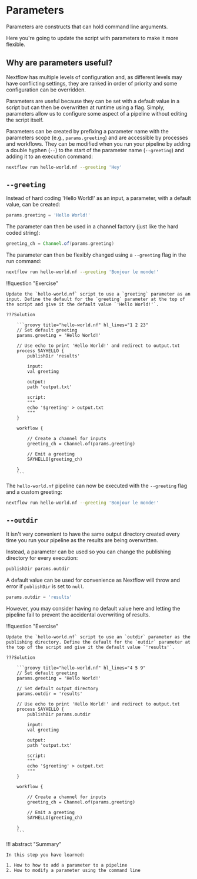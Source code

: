 # Parameters

Parameters are constructs that can hold command line arguments.

Here you're going to update the script with parameters to make it more flexible.

## Why are parameters useful?

Nextflow has multiple levels of configuration and, as different levels may have conflicting settings, they are ranked in order of priority and some configuration can be overridden.

Parameters are useful because they can be set with a default value in a script but can then be overwritten at runtime using a flag. Simply, parameters allow us to configure some aspect of a pipeline without editing the script itself.

Parameters can be created by prefixing a parameter name with the parameters scope (e.g., `params.greeting`) and are accessible by processes and workflows. They can be modified when you run your pipeline by adding a double hyphen (`--`) to the start of the parameter name (`--greeting`) and adding it to an execution command:

```bash
nextflow run hello-world.nf --greeting 'Hey'
```

## `--greeting`

Instead of hard coding 'Hello World!' as an input, a parameter, with a default value, can be created:

```groovy
params.greeting = 'Hello World!'
```

The parameter can then be used in a channel factory (just like the hard coded string):

```groovy
greeting_ch = Channel.of(params.greeting)
```

The parameter can then be flexibly changed using a `--greeting` flag in the run command:

```bash
nextflow run hello-world.nf --greeting 'Bonjour le monde!'
```

!!!question "Exercise"

    Update the `hello-world.nf` script to use a `greeting` parameter as an input. Define the default for the `greeting` parameter at the top of the script and give it the default value `'Hello World!'`.

    ???Solution

        ```groovy title="hello-world.nf" hl_lines="1 2 23"
        // Set default greeting
        params.greeting = 'Hello World!'

        // Use echo to print 'Hello World!' and redirect to output.txt
        process SAYHELLO {
            publishDir 'results'

            input:
            val greeting

            output:
            path 'output.txt'

            script:
            """
            echo '$greeting' > output.txt
            """
        }

        workflow {

            // Create a channel for inputs
            greeting_ch = Channel.of(params.greeting)

            // Emit a greeting
            SAYHELLO(greeting_ch)

        }
        ```

The `hello-world.nf` pipeline can now be executed with the `--greeting` flag and a custom greeting:

```bash
nextflow run hello-world.nf --greeting 'Bonjour le monde!'
```

## `--outdir`

It isn't very convenient to have the same output directory created every time you run your pipeline as the results are being overwritten.

Instead, a parameter can be used so you can change the publishing directory for every execution:

```groovy
publishDir params.outdir
```

A default value can be used for convenience as Nextflow will throw and error if `publishDir` is set to `null`.

```groovy
params.outdir = 'results'
```

However, you may consider having no default value here and letting the pipeline fail to prevent the accidental overwriting of results.

!!!question "Exercise"

    Update the `hello-world.nf` script to use an `outdir` parameter as the publishing directory. Define the default for the `outdir` parameter at the top of the script and give it the default value `'results'`.

    ???Solution

        ```groovy title="hello-world.nf" hl_lines="4 5 9"
        // Set default greeting
        params.greeting = 'Hello World!'

        // Set default output directory
        params.outdir = 'results'

        // Use echo to print 'Hello World!' and redirect to output.txt
        process SAYHELLO {
            publishDir params.outdir

            input:
            val greeting

            output:
            path 'output.txt'

            script:
            """
            echo '$greeting' > output.txt
            """
        }

        workflow {

            // Create a channel for inputs
            greeting_ch = Channel.of(params.greeting)

            // Emit a greeting
            SAYHELLO(greeting_ch)

        }
        ```

!!! abstract "Summary"

    In this step you have learned:

    1. How to how to add a parameter to a pipeline
    2. How to modify a parameter using the command line
